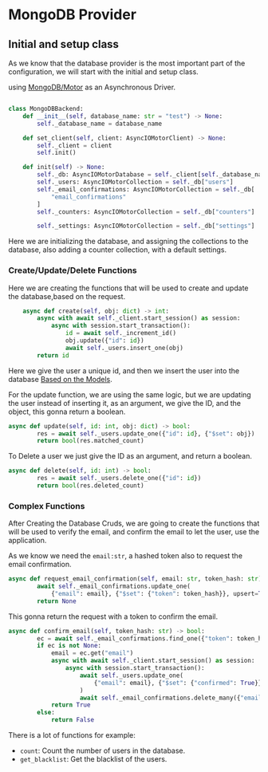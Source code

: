 # MongoDB Provider

## Initial and setup class

As we know that the database provider is the most important part of the configuration, we will start with the initial and setup class.

using [MongoDB/Motor](https://motor.readthedocs.io/en/stable/) as an Asynchronous Driver.

```py

class MongoDBBackend:
    def __init__(self, database_name: str = "test") -> None:
        self._database_name = database_name

    def set_client(self, client: AsyncIOMotorClient) -> None:
        self._client = client
        self.init()

    def init(self) -> None:
        self._db: AsyncIOMotorDatabase = self._client[self._database_name]
        self._users: AsyncIOMotorCollection = self._db["users"]
        self._email_confirmations: AsyncIOMotorCollection = self._db[
            "email_confirmations"
        ]
        self._counters: AsyncIOMotorCollection = self._db["counters"]

        self._settings: AsyncIOMotorCollection = self._db["settings"]
```

Here we are initializing the database, and assigning the collections to the database, also adding a counter collection, with a default settings.

### Create/Update/Delete Functions

Here we are creating the functions that will be used to create and update the database,based on the request.

```py
    async def create(self, obj: dict) -> int:
        async with await self._client.start_session() as session:
            async with session.start_transaction():
                id = await self._increment_id()
                obj.update({"id": id})
                await self._users.insert_one(obj)
        return id
```

Here we give the user a unique id, and then we insert the user into the database [Based on the Models](../models/index.md).

For the update function, we are using the same logic, but we are updating the user instead of inserting it, as an argument, we give the ID, and the object, this gonna return a boolean.

```py
async def update(self, id: int, obj: dict) -> bool:
        res = await self._users.update_one({"id": id}, {"$set": obj})
        return bool(res.matched_count)
```

To Delete a user we just give the ID as an argument, and return a boolean.

```py
async def delete(self, id: int) -> bool:
        res = await self._users.delete_one({"id": id})
        return bool(res.deleted_count)
```

### Complex Functions

After Creating the Database Cruds, we are going to create the functions that will be used to verify the email, and confirm the email to let the user, use the application.

As we know we need the `email:str`, a hashed token also to request the email confirmation.

```py
async def request_email_confirmation(self, email: str, token_hash: str) -> None:
        await self._email_confirmations.update_one(
            {"email": email}, {"$set": {"token": token_hash}}, upsert=True)
        return None
```

This gonna return the request with a token to confirm the email.

```py
async def confirm_email(self, token_hash: str) -> bool:
        ec = await self._email_confirmations.find_one({"token": token_hash})
        if ec is not None:
            email = ec.get("email")
            async with await self._client.start_session() as session:
                async with session.start_transaction():
                    await self._users.update_one(
                        {"email": email}, {"$set": {"confirmed": True}}
                    )
                    await self._email_confirmations.delete_many({"email": email})
            return True
        else:
            return False
```

There is a lot of functions for example:

* `count`: Count the number of users in the database.
* `get_blacklist`: Get the blacklist of the users.
